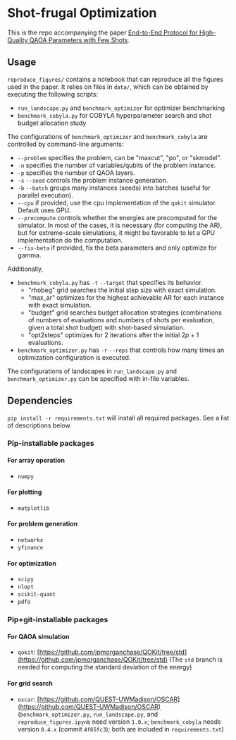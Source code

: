 # Shot-frugal Optimization
This is the repo accompanying the paper [End-to-End Protocol for High-Quality QAOA Parameters with Few Shots](TBA).

## Usage
`reproduce_figures/` contains a notebook that can reproduce all the figures used in the paper. It relies on files in `data/`, which can be obtained by executing the following scripts:

- `run_landscape.py` and `benchmark_optimizer` for optimizer benchmarking
- `benchmark_cobyla.py` for COBYLA hyperparameter search and shot budget allocation study

The configurations of `benchmark_optimizer` and `benchmark_cobyla` are controlled by command-line arguments:

- `--problem` specifies the problem, can be "maxcut", "po", or "skmodel".
- `-n` specifies the number of variables/qubits of the problem instance.
- `-p` specifies the number of QAOA layers.
- `-s` `--seed` controls the problem instance generation.
- `-b` `--batch` groups many instances (seeds) into batches (useful for parallel execution).
- `--cpu` if provided, use the cpu implementation of the `qokit` simulator. Default uses GPU.
- `--precompute` controls whether the energies are precomputed for the simulator. In most of the cases, it is necessary (for computing the AR), but for extreme-scale simulations, it might be favorable to let a GPU implementation do the computation.
- `--fix-beta` if provided, fix the beta parameters and only optimize for gamma.

Additionally, 
- `benchmark_cobyla.py` has `-t` `--target` that specifies its behavior.
    - "rhobeg" grid searches the initial step size with exact simulation.
    - "max_ar" optimizes for the highest achievable AR for each instance with exact simulation.
    - "budget" grid searches budget allocation strategies (combinations of numbers of evaluations and numbers of shots per evaluation, given a total shot budget) with shot-based simulation.
    - "opt2steps" optimizes for 2 iterations after the initial $2p+1$ evaluations.
- `benchmark_optimizer.py` has `-r` `--reps` that controls how many times an optimization configuration is executed.

The configurations of landscapes in `run_landscape.py` and `benchmark_optimizer.py` can be specified with in-file variables.

## Dependencies
`pip install -r requirements.txt` will install all required packages. See a list of descriptions below.

### Pip-installable packages
#### For array operation
- `numpy`

#### For plotting
- `matplotlib`

#### For problem generation
- `networkx`
- `yfinance`

#### For optimization
- `scipy`
- `nlopt`
- `scikit-quant`
- `pdfo`

### Pip+git-installable packages
#### For QAOA simulation
- `qokit`: [https://github.com/jpmorganchase/QOKit/tree/std](https://github.com/jpmorganchase/QOKit/tree/std) (The `std` branch is needed for computing the standard deviation of the energy)

#### For grid search
- `oscar`: [https://github.com/QUEST-UWMadison/OSCAR](https://github.com/QUEST-UWMadison/OSCAR) (`benchmark_optimizer.py`, `run_landscape.py`, and `reproduce_figures.ipynb` need version `1.0.x`; `benchmark_cobyla` needs version `0.4.x` (commit `4f65fc3`); both are included in `requirements.txt`)
